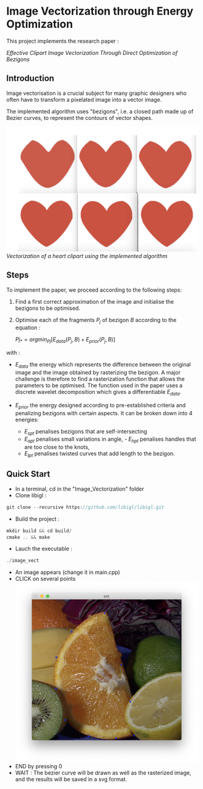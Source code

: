 # Image Vectorization through Energy Optimization


This project implements the research paper :

*Effective Clipart Image Vectorization Through Direct Optimization of Bezigons*

## Introduction

Image vectorisation is a crucial subject for many graphic designers who often have to transform a pixelated image into a vector image. 

The implemented algorithm uses "bezigons", i.e. a closed path made up of Bezier curves, to represent the contours of vector shapes.

![](./data_readme/heart_vectorisation.png)
*Vectorization of a heart clipart using the implemented algorithm*

## Steps
To implement the paper, we proceed according to the following steps:
1. Find a first correct approximation of the image and initialise the bezigons to be optimised.
2. Optimise each of the fragments $P_j$ of bezigon $B$ according to the equation :
   
    $Pj_{*}= argmin_{Pj} [E_{data}(P_j,B) +E_{prior}(P_j,B)]$

with :
* $E_{data}$ the energy which represents the difference between the original image and the image obtained by rasterizing the bezigon. A major challenge is therefore to find a rasterization function that allows the parameters to be optimised. The function used in the paper uses a discrete wavelet decomposition which gives a differentiable $E_{data}$.

* $E_{prior}$ the energy designed according to pre-established criteria and penalizing bezigons with certain aspects. It can be broken down into 4 energies: 
   - $E_{spt}$ penalises bezigons that are self-intersecting
   -  $E_{apt}$ penalises small variations in angle, - $E_{hpt}$ penalises handles that are too close to the knots, 
   -  $E_{lpt}$ penalises twisted curves that add length to the bezigon. 




## Quick Start


* In a terminal, cd in the "Image_Vectorization" folder
* Clone libigl : 
```js
git clone --recursive https://github.com/libigl/libigl.git
```
* Build the project : 
```js
mkdir build && cd build/
cmake .. && make
```

* Lauch the executable : 
```js
./image_vect 
```
* An image appears (change it in main.cpp) 
* CLICK on several points ![](./data_readme/init.png)
* END by pressing 0
* WAIT : The bezier curve will be drawn as well as the rasterized image, and the results will be saved in a svg format.






